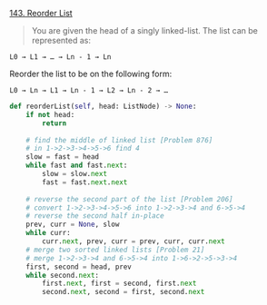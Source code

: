 [143. Reorder List](https://leetcode.com/problems/reorder-list)

> You are given the head of a singly linked-list. The list can be represented as:

```
L0 → L1 → … → Ln - 1 → Ln

```
Reorder the list to be on the following form:

```
L0 → Ln → L1 → Ln - 1 → L2 → Ln - 2 → …
```

```python
def reorderList(self, head: ListNode) -> None: 
    if not head: 
        return  
        
    # find the middle of linked list [Problem 876] 
    # in 1->2->3->4->5->6 find 4  
    slow = fast = head 
    while fast and fast.next: 
        slow = slow.next 
        fast = fast.next.next  
            
    # reverse the second part of the list [Problem 206] 
    # convert 1->2->3->4->5->6 into 1->2->3->4 and 6->5->4 
    # reverse the second half in-place 
    prev, curr = None, slow 
    while curr: 
        curr.next, prev, curr = prev, curr, curr.next        
    # merge two sorted linked lists [Problem 21] 
    # merge 1->2->3->4 and 6->5->4 into 1->6->2->5->3->4 
    first, second = head, prev 
    while second.next: 
        first.next, first = second, first.next 
        second.next, second = first, second.next
```